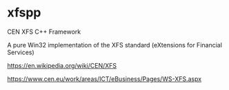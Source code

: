 # xfspp
CEN XFS C++ Framework

A pure Win32 implementation of the XFS standard (eXtensions for Financial Services)

https://en.wikipedia.org/wiki/CEN/XFS

https://www.cen.eu/work/areas/ICT/eBusiness/Pages/WS-XFS.aspx
